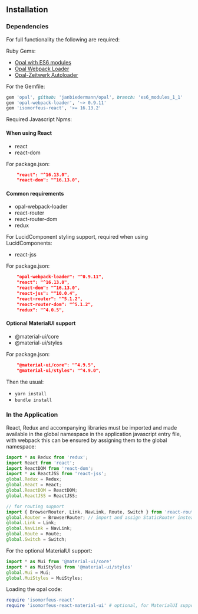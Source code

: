 ## Installation
### Dependencies

For full functionality the following are required:

Ruby Gems:

- [Opal with ES6 modules](https://github.com/opal/opal/pull/1976)
- [Opal Webpack Loader](https://github.com/isomorfeus/opal-webpack-loader)
- [Opal-Zeitwerk Autoloader](https://github.com/isomorfeus/opal-zeitwerk)

For the Gemfile:
```ruby
gem 'opal', github: 'janbiedermann/opal', branch: 'es6_modules_1_1'
gem 'opal-webpack-loader', '~> 0.9.11'
gem 'isomorfeus-react', '>= 16.13.2'
```

Required Javascript Npms:

#### When using React
- react
- react-dom

For package.json:
```json
    "react": "^16.13.0",
    "react-dom": "^16.13.0",
```

#### Common requirements
- opal-webpack-loader
- react-router
- react-router-dom
- redux

For LucidComponent styling support, required when using LucidComponents:
- react-jss

For package.json:
```json
    "opal-webpack-loader": "^0.9.11",
    "react": "^16.13.0",
    "react-dom": "^16.13.0",
    "react-jss": "^10.0.4",
    "react-router": "^5.1.2",
    "react-router-dom": "^5.1.2",
    "redux": "^4.0.5",
```

#### Optional MaterialUI support
- @material-ui/core
- @material-ui/styles

For package.json:
```json
    "@material-ui/core": "^4.9.5",
    "@material-ui/styles": "^4.9.0",
```

Then the usual:
- `yarn install`
- `bundle install`

### In the Application
React, Redux and accompanying libraries must be imported and made available in the global namespace in the application javascript entry file,
with webpack this can be ensured by assigning them to the global namespace:
```javascript
import * as Redux from 'redux';
import React from 'react';
import ReactDOM from 'react-dom';
import * as ReactJSS from 'react-jss';
global.Redux = Redux;
global.React = React;
global.ReactDOM = ReactDOM;
global.ReactJSS = ReactJSS;

// for routing support
import { BrowserRouter, Link, NavLink, Route, Switch } from 'react-router-dom';
global.Router = BrowserRouter; // import and assign StaticRouter instead for Server Side Rendering
global.Link = Link;
global.NavLink = NavLink;
global.Route = Route;
global.Switch = Switch;
```

For the optional MaterialUI support:
```javascript
import * as Mui from '@material-ui/core'
import * as MuiStyles from '@material-ui/styles'
global.Mui = Mui;
global.MuiStyles = MuiStyles;
```

Loading the opal code:
```ruby
require 'isomorfeus-react'
require 'isomorfeus-react-material-ui' # optional, for MaterialUI support
```
